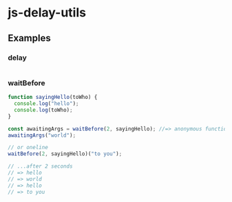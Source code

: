 # js-delay-utils

## Examples

### delay

```js
```

### waitBefore

```js
function sayingHello(toWho) {
  console.log("hello");
  console.log(toWho);
}

const awaitingArgs = waitBefore(2, sayingHello); //=> anonymous function
awaitingArgs("world");

// or oneline 
waitBefore(2, sayingHello)("to you");

// ...after 2 seconds
// => hello
// => world
// => hello
// => to you
```
